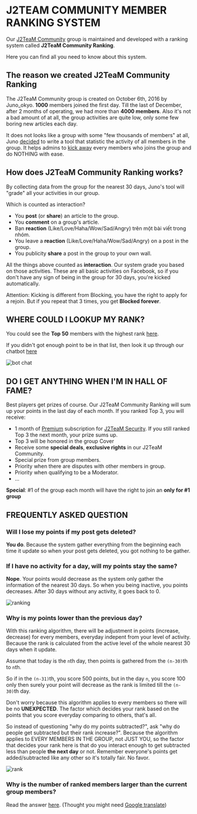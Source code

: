 # J2TEAM COMMUNITY MEMBER RANKING SYSTEM

Our [J2TeaM Community](https://www.facebook.com/groups/j2team.community/) group is maintained and developed with a ranking system called **J2TeaM Community Ranking**.

Here you can find all you need to know about this system.

## The reason we created J2TeaM Community Ranking

The J2TeaM Community group is created on October 6th, 2016 by Juno_okyo. **1000** members joined the first day. Till the last of December, after 2 months of operating, we had more than **4000 members**. Also it's not a bad amount of at all, the group activities are quite low, only some few boring new articles each day.

It does not looks like a group with some "few thousands of members" at all, Juno [decided](https://www.facebook.com/groups/j2team.community/permalink/409501726048620/) to write a tool that statistic the activity of all members in the group. It helps admins to [kick away](https://www.facebook.com/groups/j2team.community/permalink/409514332714026/) every members who joins the group and do NOTHING with ease. 

## How does J2TeaM Community Ranking works?

By collecting data from the group for the nearest 30 days, Juno's tool will "grade" all your activities in our group.

Which is counted as interaction?

- You **post** (or **share**) an article to the group.
- You **comment** on a group's article.
- Bạn **reaction** (Like/Love/Haha/Wow/Sad/Angry) trên một bài viết trong nhóm.
- You leave a **reaction** (Like/Love/Haha/Wow/Sad/Angry) on a post in the group.
- You publicity **share** a post in the group to your own wall.

All the things above counted as **interaction**. Our system grade you based on those activities. These are all basic activities on Facebook, so if you don't have any sign of being in the group for 30 days, you're kicked automatically.

Attention: Kicking is different from Blocking, you have the right to apply for a rejoin. But if you repeat that 3 times, you get **Blocked forever**.

## WHERE COULD I LOOKUP MY RANK?

You could see the **Top 50** members with the highest rank [here](http://code.junookyo.xyz/apps/j2team-community-ranking/index.php).

If you didn't got enough point to be in that list, then look it up through our chatbot [here](https://m.me/J2TeaM.pro/)

![bot chat](https://i.imgur.com/VHeQPWV.png)

## DO I GET ANYTHING WHEN I'M IN HALL OF FAME?

Best players get prizes of course. Our J2TeaM Community Ranking will sum up your points in the last day of each month. If you ranked Top 3, you will receive:

- 1 month of [Premium](http://code.junookyo.xyz/j2team-security/premium-upgrade/) subscription for [J2TeaM Security](https://chrome.google.com/webstore/detail/j2team-security/hmlcjjclebjnfohgmgikjfnbmfkigocc). If you still ranked Top 3 the next month, your prize sums up.
- Top 3 will be honored in the group Cover
- Receive some **special deals**, **exclusive rights** in our J2TeaM Community.
- Special prize from group members.
- Priority when there are disputes with other members in group.
- Priority when qualifying to be a Moderator.
- ...

**Special**: #1 of the group each month will have the right to join an **only for #1 group**

## FREQUENTLY ASKED QUESTION

### Will I lose my points if my post gets deleted?

**You do**. Because the system gather everything from the beginning each time it update so when your post gets deleted, you got nothing to be gather.

### If I have no activity for a day, will my points stay the same?

**Nope**. Your points would decrease as the system only gather the information of the nearest 30 days. So when you being inactive, you points decreases. After 30 days without any activity, it goes back to 0.

![ranking](https://i.imgur.com/COg8ZI0.png)

### Why is my points lower than the previous day?

With this ranking algorithm, there will be adjustment in points (increase, decrease) for every members, everyday indepent from your level of activity. Because the rank is calculated from the active level of the whole nearest 30 days when it update.

Assume that today is the `n`th day, then points is gathered from the `(n-30)`th to `n`th.

So if in the `(n-31)`th, you score 500 points, but in the day `n`, you score 100 only then surely your point will decrease as the rank is limited till the `(n-30)`th day.

Don't worry because this algorithm applies to every members so there will be no **UNEXPECTED**. The factor which decides your rank based on the points that you score everyday comparing to others, that's all.

So instead of questioning "why do my points subtracted?", ask "why do people get subtracted but their rank increase?". Because the algorithm applies to EVERY MEMBERS IN THE GROUP, not JUST YOU, so the factor that decides your rank here is that do you interact enough to get subtracted less than people **the next day** or not. Remember everyone's points get added/subtracted like any other so it's totally fair. No favor.

![rank](https://i.imgur.com/DQHSdUH.png)

### Why is the number of ranked members larger than the current group members?

Read the answer [here](https://www.facebook.com/groups/j2team.community/permalink/418817018450424/?comment_id=418821155116677&comment_tracking=%7B%22tn%22%3A%22R2%22%7D).
(Thought you might need [Google translate](https://translate.google.com/))

